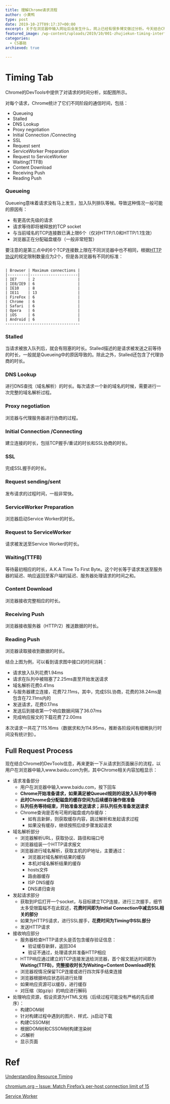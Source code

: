 ```yaml
---
title: 理解Chrome请求流程
author: 小黄鸭
type: post
date: 2019-10-27T09:17:37+00:00
excerpt: 关于在浏览器中输入网址后会发生什么，网上已经有很多博文做过分析。今天结合Chrome DevTools里面的Timing面板内容，来看一下在准备请求之前Chrome还会做什么额外的操作。
featured_image: /wp-content/uploads/2019/10/001-zhujiekun-timing-interface.png
categories:
  - CS基础
archieved: true

---
```

# Timing Tab

Chrome的DevTools中提供了对请求的时间分析，如配图所示。

对每个请求，Chrome统计了它们不同阶段的通信时间，包括：

  * Queueing
  * Stalled
  * DNS Lookup
  * Proxy negotiation
  * Initial Connection /Connecting
  * SSL
  * Request sent
  * ServiceWorker Preparation
  * Request to ServiceWorker
  * Waiting(TTFB)
  * Content Download
  * Receiving Push
  * Reading Push

### Queueing

Queueing意味着请求没有马上发生，加入队列排队等候。导致这种情况一般可能的原因有：

  * 有更高优先级的请求
  * 请求等待即将被释放的TCP socket
  * 与当前域名的TCP连接数已满上限6个（仅对HTTP/1.0和HTTP/1.1生效）
  * 浏览器正在分配磁盘缓存（一般非常短暂）

要注意的是第三点中的6个TCP连接数上限在不同浏览器中也不相同，根据[HTTP协议][1]的规定限制数量应为2个，但是各浏览器有不同的标准：

```

| Browser | Maximum connections |
|---------|---------------------|
| IE7     | 2                   |
| IE8/IE9 | 6                   |
| IE10    | 8                   |
| IE11    | 13                  |
| FireFox | 6                   |
| Chrome  | 6                   |
| Safari  | 6                   |
| Opera   | 6                   |
| iOS     | 6                   |
| Android | 6                   |
---------------------------------

```
### Stalled

当请求被放入队列后，就会有阻塞的时长。Stalled描述的是请求被发送之前等待的时长，一般就是Queueing中的原因导致的。除此之外，Stalled还包含了代理协商的时长。

### DNS Lookup

进行DNS查找（域名解析）的时长。每次请求一个新的域名的时候，需要进行一次完整的域名解析过程。

### Proxy negotiation

浏览器与代理服务器进行协商的过程。

### Initial Connection /Connecting

建立连接的时长，包括TCP握手/重试的时长和SSL协商的时长。

### SSL

完成SSL握手的时长。

### Request sending/sent

发布请求的过程时间，一般非常快。

### ServiceWorker Preparation

浏览器启动Service Worker的时长。

### Request to ServiceWorker

请求被发送至Service Worker的时长。

### Waiting(TTFB)

等待最初相应的时长，A.K.A Time To First Byte。这个时长等于请求发送至服务器的延迟、响应返回至客户端的延迟、服务器处理请求的时间之和。

### Content Download

浏览器接收完整相应的时长。

### Receiving Push

浏览器接收服务器（HTTP/2）推送数据的时长。

### Reading Push

浏览器读取接收到数据的时长。

结合上图为例，可以看到请求图中接口的时间消耗：

  * 请求放入队列花费1.94ms
  * 请求在队列中被阻塞了2.25ms直至开始发送请求
  * 域名解析花费0.41ms
  * 与服务器建立连接，花费72.11ms，其中，完成SSL协商，花费的38.24ms是包含在72.11ms内的
  * 发送请求，花费0.17ms
  * 发送后到接收第一个响应数据间隔了36.07ms
  * 完成响应报文的下载花费了2.00ms

本次请求一共花了115.16ms（数据求和为114.95ms，推断各阶段间有细微执行时间没有统计到）。

## Full Request Process

现在结合Chrome的DevTools信息，再来更新一下从请求到页面展示的流程，以用户在浏览器中输入www.baidu.com为例，其中Chrome相关内容加粗显示：

  * 请求准备部分 
      * 用户在浏览器中输入www.baidu.com，按下回车
      * **Chrome开始准备请求，如果满足被Queued规则的话放入队列中等待**
      * **此时Chrome会分配磁盘的缓存空间为后续缓存操作做准备**
      * **队列任务等待结束，开始准备发送请求；非队列任务准备发送请求**
      * Chrome查询是否有可用的磁盘或内存缓存：
          * 如有且新鲜，则获取缓存内容，跳过解析和发起请求过程
          * 如果没有缓存，继续按照后续步骤发起请求
  * 域名解析部分 
      * 浏览器解析URL，获取协议、路径和端口号
      * 浏览器组装一个HTTP请求报文
      * 浏览器进行域名解析，获取主机的IP地址，主要通过：
          * 浏览器对域名解析结果的缓存
          * 本机对域名解析结果的缓存
          * hosts文件
          * 路由器缓存
          * ISP DNS缓存
          * DNS递归查询
  * 发起请求部分 
      * 获取到IP后打开一个socket，与目标建立TCP连接，进行三次握手，细节太多受限篇幅不在此叙述，**花费时间即为Initial Connection中减去SSL相关的部分**
      * 如果为HTTPS请求，进行SSL握手，**花费时间为Timing中SSL部分**
      * 发送HTTP请求
  * 接收响应部分 
      * 服务器检查HTTP请求头是否包含缓存验证信息：
          * 验证缓存新鲜，返回304
          * 验证不通过，处理请求并准备HTTP相应
      * HTTP响应通过建立的TCP连接发送给浏览器，首个报文抵达时间即为**Waiting(TTFB)，完整接收时长为Waiting+Content Download时长**
      * 浏览器视情况保留TCP连接或进行四次挥手结束连接
      * 浏览器根据响应状态码进行处理
      * 如果响应资源可以缓存，进行缓存
      * 对压缩（如gzip）的响应进行解码
  * 处理响应资源，假设资源为HTML文档（后续过程可能没有严格的先后顺序）： 
      * 构建DOM树
      * 针对构建过程中遇到的图片、样式、js启动下载
      * 构建CSSOM树
      * 根据DOM树和CSSOM树构建渲染树
      * JS解析
      * 显示页面

# Ref

[Understanding Resource Timing][2]

[chromium.org &#8211; Issue: Match Firefox&#8217;s per-host connection limit of 15][3]

[Service Worker][4]

 [1]: https://www.w3.org/Protocols/rfc2616/rfc2616-sec8.html#sec8.1.4
 [2]: https://developers.google.com/web/tools/chrome-devtools/network/understanding-resource-timing
 [3]: https://bugs.chromium.org/p/chromium/issues/detail?id=12066
 [4]: https://developers.google.com/web/fundamentals/primers/service-workers